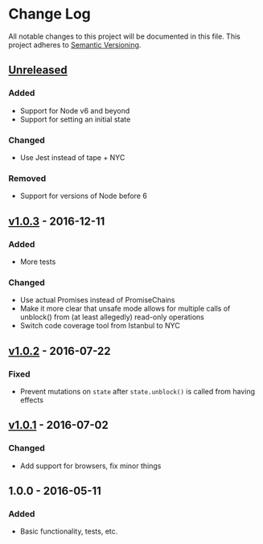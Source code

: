 # Change Log

All notable changes to this project will be documented in this file.
This project adheres to [Semantic Versioning](http://semver.org/).

## [Unreleased][unreleased]
### Added
- Support for Node v6 and beyond
- Support for setting an initial state

### Changed
- Use Jest instead of tape + NYC

### Removed
- Support for versions of Node before 6

## [v1.0.3][1.0.3] - 2016-12-11
### Added
- More tests

### Changed
- Use actual Promises instead of PromiseChains
- Make it more clear that unsafe mode allows for multiple calls of unblock() from (at least allegedly) read-only operations
- Switch code coverage tool from Istanbul to NYC

## [v1.0.2][1.0.2] - 2016-07-22
### Fixed
- Prevent mutations on `state` after `state.unblock()` is called from having effects

## [v1.0.1][1.0.1] - 2016-07-02
### Changed
- Add support for browsers, fix minor things

## 1.0.0 - 2016-05-11
### Added
- Basic functionality, tests, etc.

[unreleased]: https://github.com/jamescostian/borrow-state/compare/v1.0.3...HEAD
[1.0.3]: https://github.com/jamescostian/borrow-state/compare/v1.0.2...v1.0.3
[1.0.2]: https://github.com/jamescostian/borrow-state/compare/v1.0.1...v1.0.2
[1.0.1]: https://github.com/jamescostian/borrow-state/compare/v1.0.0...v1.0.1
